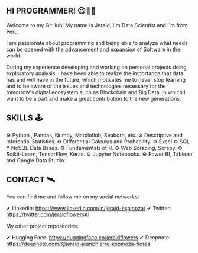 ## HI PROGRAMMER! 😉🤜🤛

Welcome to my GitHub!
My name is Jerald, I'm Data Scientist and I'm from Peru.

I am passionate about programming and being able to analyze what needs can be opened with the advancement and expansion of Software in the world.

During my experience developing and working on personal projects doing exploratory analysis, I have been able to realize the importance that data has and will have in the future, which motivates me to never stop learning and to be aware of the issues and technologies necessary for the tomorrow's digital ecosystem such as Blockchain and Big Data, in which I want to be a part and make a great contribution to the new generations.

## SKILLS 🕹

  ⚙ Python , Pandas, Numpy, Matplotlob, Seaborn, etc.
  ⚙ Descriptive and Inferential Statistics.
  ⚙ Differential Calculus and Probability.
  ⚙ Excel
  ⚙ SQL Y NoSQL Data Bases.
  ⚙ Fundamentals of R.
  ⚙ Web Scraping, Scrapy.
  ⚙ Scikit-Learn, TensorFlow, Keras.
  ⚙ Jupyter Notebooks.
  ⚙ Power BI, Tableau and Google Data Studio.

## CONTACT 🛰

You can find me and follow me on my social networks:

  ✔ Linkedin: https://www.linkedin.com/in/jerald-espinoza/
  ✔ Twitter: https://twitter.com/jeraldflowersAI
  
My other project repositories:

  ✔ Hugging Face: https://huggingface.co/jeraldflowers
  ✔ Deepnote: https://deepnote.com/@jerald-jeanphierre-espinoza-flores
